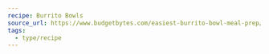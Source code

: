 ```yaml
---
recipe: Burrito Bowls
source_url: https://www.budgetbytes.com/easiest-burrito-bowl-meal-prep/
tags:
  - type/recipe
---
```


